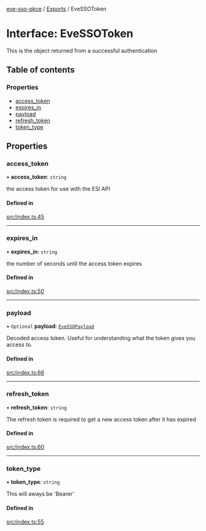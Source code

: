 [eve-sso-pkce](../README.md) / [Exports](../modules.md) / EveSSOToken

# Interface: EveSSOToken

This is the object returned from a successful authentication

## Table of contents

### Properties

- [access\_token](EveSSOToken.md#access_token)
- [expires\_in](EveSSOToken.md#expires_in)
- [payload](EveSSOToken.md#payload)
- [refresh\_token](EveSSOToken.md#refresh_token)
- [token\_type](EveSSOToken.md#token_type)

## Properties

### access\_token

• **access\_token**: `string`

the access token for use with the ESI API

#### Defined in

[src/index.ts:45](https://github.com/ballsten/eve-sso-pkce/blob/ef6b514/src/index.ts#L45)

___

### expires\_in

• **expires\_in**: `string`

the number of seconds until the access token expires

#### Defined in

[src/index.ts:50](https://github.com/ballsten/eve-sso-pkce/blob/ef6b514/src/index.ts#L50)

___

### payload

• `Optional` **payload**: [`EveSSOPayload`](EveSSOPayload.md)

Decoded access token. Useful for understanding what the token gives you access
to.

#### Defined in

[src/index.ts:66](https://github.com/ballsten/eve-sso-pkce/blob/ef6b514/src/index.ts#L66)

___

### refresh\_token

• **refresh\_token**: `string`

The refresh token is required to get a new access token after it has expired

#### Defined in

[src/index.ts:60](https://github.com/ballsten/eve-sso-pkce/blob/ef6b514/src/index.ts#L60)

___

### token\_type

• **token\_type**: `string`

This will aways be 'Bearer'

#### Defined in

[src/index.ts:55](https://github.com/ballsten/eve-sso-pkce/blob/ef6b514/src/index.ts#L55)
